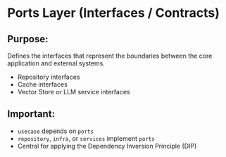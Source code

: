 # Ports Layer (Interfaces / Contracts)

## Purpose:
Defines the interfaces that represent the boundaries between the core application and external systems.

- Repository interfaces
- Cache interfaces
- Vector Store or LLM service interfaces

## Important:
- `usecase` depends on `ports`
- `repository`, `infra`, or `services` implement `ports`
- Central for applying the Dependency Inversion Principle (DIP)
